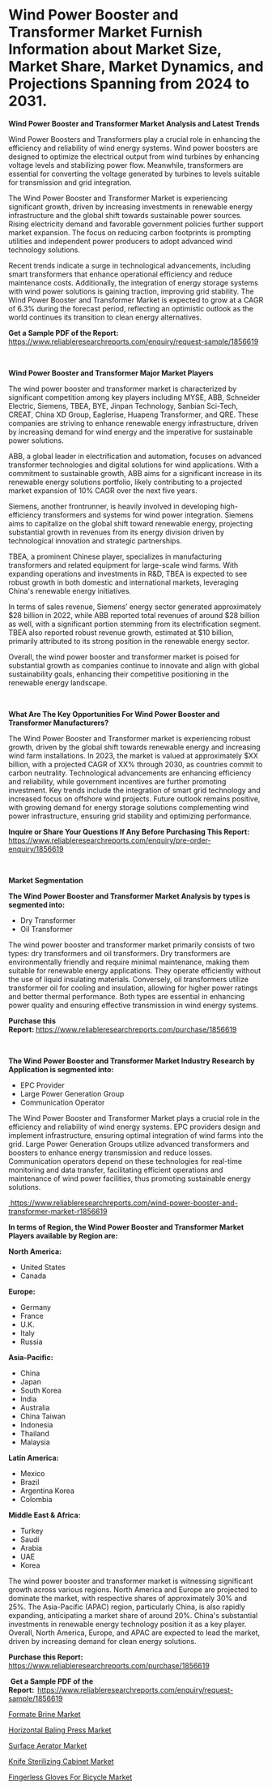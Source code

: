 <p><h1>Wind Power Booster and Transformer Market Furnish Information about Market Size, Market Share, Market Dynamics, and Projections Spanning from 2024 to 2031.</h1></p><p><strong>Wind Power Booster and Transformer Market Analysis and Latest Trends</strong></p>
<p><p>Wind Power Boosters and Transformers play a crucial role in enhancing the efficiency and reliability of wind energy systems. Wind power boosters are designed to optimize the electrical output from wind turbines by enhancing voltage levels and stabilizing power flow. Meanwhile, transformers are essential for converting the voltage generated by turbines to levels suitable for transmission and grid integration.</p><p>The Wind Power Booster and Transformer Market is experiencing significant growth, driven by increasing investments in renewable energy infrastructure and the global shift towards sustainable power sources. Rising electricity demand and favorable government policies further support market expansion. The focus on reducing carbon footprints is prompting utilities and independent power producers to adopt advanced wind technology solutions.</p><p>Recent trends indicate a surge in technological advancements, including smart transformers that enhance operational efficiency and reduce maintenance costs. Additionally, the integration of energy storage systems with wind power solutions is gaining traction, improving grid stability. The Wind Power Booster and Transformer Market is expected to grow at a CAGR of 6.3% during the forecast period, reflecting an optimistic outlook as the world continues its transition to clean energy alternatives.</p></p>
<p><strong>Get a Sample PDF of the Report:&nbsp;</strong> <a href="https://www.reliableresearchreports.com/enquiry/request-sample/1856619?utm_campaign=8&utm_medium=2&utm_source=Github&utm_content=ia&utm_term=20102024&utm_id=wind-power-booster-and-transformer">https://www.reliableresearchreports.com/enquiry/request-sample/1856619</a></p>
<p>&nbsp;</p>
<p><strong>Wind Power Booster and Transformer Major Market Players</strong></p>
<p><p>The wind power booster and transformer market is characterized by significant competition among key players including MYSE, ABB, Schneider Electric, Siemens, TBEA, BYE, Jinpan Technology, Sanbian Sci-Tech, CREAT, China XD Group, Eaglerise, Huapeng Transformer, and QRE. These companies are striving to enhance renewable energy infrastructure, driven by increasing demand for wind energy and the imperative for sustainable power solutions.</p><p>ABB, a global leader in electrification and automation, focuses on advanced transformer technologies and digital solutions for wind applications. With a commitment to sustainable growth, ABB aims for a significant increase in its renewable energy solutions portfolio, likely contributing to a projected market expansion of 10% CAGR over the next five years.</p><p>Siemens, another frontrunner, is heavily involved in developing high-efficiency transformers and systems for wind power integration. Siemens aims to capitalize on the global shift toward renewable energy, projecting substantial growth in revenues from its energy division driven by technological innovation and strategic partnerships.</p><p>TBEA, a prominent Chinese player, specializes in manufacturing transformers and related equipment for large-scale wind farms. With expanding operations and investments in R&D, TBEA is expected to see robust growth in both domestic and international markets, leveraging China's renewable energy initiatives.</p><p>In terms of sales revenue, Siemens’ energy sector generated approximately $28 billion in 2022, while ABB reported total revenues of around $28 billion as well, with a significant portion stemming from its electrification segment. TBEA also reported robust revenue growth, estimated at $10 billion, primarily attributed to its strong position in the renewable energy sector.</p><p>Overall, the wind power booster and transformer market is poised for substantial growth as companies continue to innovate and align with global sustainability goals, enhancing their competitive positioning in the renewable energy landscape.</p></p>
<p>&nbsp;</p>
<p><strong>What Are The Key Opportunities For Wind Power Booster and Transformer Manufacturers?</strong></p>
<p><p>The Wind Power Booster and Transformer market is experiencing robust growth, driven by the global shift towards renewable energy and increasing wind farm installations. In 2023, the market is valued at approximately $XX billion, with a projected CAGR of XX% through 2030, as countries commit to carbon neutrality. Technological advancements are enhancing efficiency and reliability, while government incentives are further promoting investment. Key trends include the integration of smart grid technology and increased focus on offshore wind projects. Future outlook remains positive, with growing demand for energy storage solutions complementing wind power infrastructure, ensuring grid stability and optimizing performance.</p></p>
<p><strong>Inquire or Share Your Questions If Any Before Purchasing This Report:</strong> <a href="https://www.reliableresearchreports.com/enquiry/pre-order-enquiry/1856619?utm_campaign=8&utm_medium=2&utm_source=Github&utm_content=ia&utm_term=20102024&utm_id=wind-power-booster-and-transformer">https://www.reliableresearchreports.com/enquiry/pre-order-enquiry/1856619</a></p>
<p>&nbsp;</p>
<p><strong>Market Segmentation</strong></p>
<p><strong>The Wind Power Booster and Transformer Market Analysis by types is segmented into:</strong></p>
<p><ul><li>Dry Transformer</li><li>Oil Transformer</li></ul></p>
<p><p>The wind power booster and transformer market primarily consists of two types: dry transformers and oil transformers. Dry transformers are environmentally friendly and require minimal maintenance, making them suitable for renewable energy applications. They operate efficiently without the use of liquid insulating materials. Conversely, oil transformers utilize transformer oil for cooling and insulation, allowing for higher power ratings and better thermal performance. Both types are essential in enhancing power quality and ensuring effective transmission in wind energy systems.</p></p>
<p><strong>Purchase this Report:&nbsp;</strong><a href="https://www.reliableresearchreports.com/purchase/1856619?utm_campaign=8&utm_medium=2&utm_source=Github&utm_content=ia&utm_term=20102024&utm_id=wind-power-booster-and-transformer">https://www.reliableresearchreports.com/purchase/1856619</a></p>
<p>&nbsp;</p>
<p><strong>The Wind Power Booster and Transformer Market Industry Research by Application is segmented into:</strong></p>
<p><ul><li>EPC Provider</li><li>Large Power Generation Group</li><li>Communication Operator</li></ul></p>
<p><p>The Wind Power Booster and Transformer Market plays a crucial role in the efficiency and reliability of wind energy systems. EPC providers design and implement infrastructure, ensuring optimal integration of wind farms into the grid. Large Power Generation Groups utilize advanced transformers and boosters to enhance energy transmission and reduce losses. Communication operators depend on these technologies for real-time monitoring and data transfer, facilitating efficient operations and maintenance of wind power facilities, thus promoting sustainable energy solutions.</p></p>
<p><a href="https://www.reliableresearchreports.com/wind-power-booster-and-transformer-market-r1856619?utm_campaign=8&utm_medium=2&utm_source=Github&utm_content=ia&utm_term=20102024&utm_id=wind-power-booster-and-transformer">&nbsp;https://www.reliableresearchreports.com/wind-power-booster-and-transformer-market-r1856619</a></p>
<p><strong>In terms of Region, the Wind Power Booster and Transformer Market Players available by Region are:</strong></p>
<p>
    <p> <strong> North America: </strong>
        <ul>
            <li>United States</li>
            <li>Canada</li>
        </ul>
        </p> 
    <p> <strong> Europe: </strong>
        <ul>
            <li>Germany</li>
            <li>France</li>
            <li>U.K.</li>
            <li>Italy</li>
            <li>Russia</li>
        </ul>
        </p> 
    <p> <strong> Asia-Pacific: </strong>
        <ul>
            <li>China</li>
            <li>Japan</li>
            <li>South Korea</li>
            <li>India</li>
            <li>Australia</li>
            <li>China Taiwan</li>
            <li>Indonesia</li>
            <li>Thailand</li>
            <li>Malaysia</li>
        </ul>
        </p> 
    <p> <strong> Latin America: </strong>
        <ul>
            <li>Mexico</li>
            <li>Brazil</li>
            <li>Argentina Korea</li>
            <li>Colombia</li>
        </ul>
        </p> 
    <p> <strong> Middle East & Africa: </strong>
        <ul>
            <li>Turkey</li>
            <li>Saudi</li>
            <li>Arabia</li>
            <li>UAE</li>
            <li>Korea</li>
        </ul>
    </p>
    </p>
<p><p>The wind power booster and transformer market is witnessing significant growth across various regions. North America and Europe are projected to dominate the market, with respective shares of approximately 30% and 25%. The Asia-Pacific (APAC) region, particularly China, is also rapidly expanding, anticipating a market share of around 20%. China's substantial investments in renewable energy technology position it as a key player. Overall, North America, Europe, and APAC are expected to lead the market, driven by increasing demand for clean energy solutions.</p></p>
<p><strong>Purchase this Report: </strong><a href="https://www.reliableresearchreports.com/purchase/1856619?utm_campaign=8&utm_medium=2&utm_source=Github&utm_content=ia&utm_term=20102024&utm_id=wind-power-booster-and-transformer">https://www.reliableresearchreports.com/purchase/1856619</a></p>
<p>&nbsp;<strong>Get a Sample PDF of the Report:&nbsp;&nbsp;</strong><a href="https://www.reliableresearchreports.com/enquiry/request-sample/1856619?utm_campaign=8&utm_medium=2&utm_source=Github&utm_content=ia&utm_term=20102024&utm_id=wind-power-booster-and-transformer">https://www.reliableresearchreports.com/enquiry/request-sample/1856619</a></p>
<p><strong></strong></p>
<p><p><a href="https://medium.com/@headley102kl/formate-brine-market-2024-2031-industry-insights-and-investment-opportunities-d873e39a0841?postPublishedType=repub&utm_campaign=8&utm_medium=2&utm_source=Github&utm_content=ia&utm_term=20102024&utm_id=wind-power-booster-and-transformer">Formate Brine Market</a></p><p><a href="https://issuu.com/reportprime-2/docs/horizontal-baling-press-market-size_5b7323c06524b5?utm_campaign=8&utm_medium=2&utm_source=Github&utm_content=ia&utm_term=20102024&utm_id=wind-power-booster-and-transformer">Horizontal Baling Press Market</a></p><p><a href="https://issuu.com/reportprime-2/docs/surface-aerator-market-size-2030.pp_a729bfde492fd8?utm_campaign=8&utm_medium=2&utm_source=Github&utm_content=ia&utm_term=20102024&utm_id=wind-power-booster-and-transformer">Surface Aerator Market</a></p><p><a href="https://www.linkedin.com/pulse/market-dynamics-future-trends-global-knife-sterilizing-ngmae?utm_campaign=8&utm_medium=2&utm_source=Github&utm_content=ia&utm_term=20102024&utm_id=wind-power-booster-and-transformer">Knife Sterilizing Cabinet Market</a></p><p><a href="https://github.com/cliffxbwergin/Market-Research-Report-List-1/blob/main/fingerless-gloves-for-bicycle-market.md?utm_campaign=8&utm_medium=2&utm_source=Github&utm_content=ia&utm_term=20102024&utm_id=wind-power-booster-and-transformer">Fingerless Gloves For Bicycle Market</a></p></p>